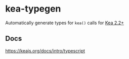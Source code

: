 # kea-typegen

Automatically generate types for `kea()` calls for [Kea 2.2+](https://keajs.org/)

## Docs

https://keajs.org/docs/intro/typescript
